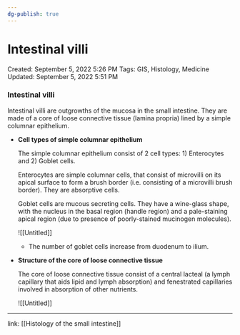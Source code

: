 ```yaml
---
dg-publish: true
---
```


# Intestinal villi

Created: September 5, 2022 5:26 PM
Tags: GIS, Histology, Medicine
Updated: September 5, 2022 5:51 PM

### Intestinal villi

Intestinal villi are outgrowths of the mucosa in the small intestine. They are made of a core of loose connective tissue (lamina propria) lined by a simple columnar epithelium.

- **Cell types of simple columnar epithelium**
    
    The simple columnar epithelium consist of 2 cell types: 1) Enterocytes and 2) Goblet cells.
    
    Enterocytes are simple columnar cells, that consist of microvilli on its apical surface to form a brush border (i.e. consisting of a microvilli brush border). They are absorptive cells.
    
    Goblet cells are mucous secreting cells. They have a wine-glass shape, with the nucleus in the basal region (handle region) and a pale-staining apical region (due to presence of poorly-stained mucinogen molecules).
    
    ![[Untitled]]
    
    - The number of goblet cells increase from duodenum to ilium.
- **Structure of the core of loose connective tissue**
    
    The core of loose connective tissue consist of a central lacteal (a lymph capillary that aids lipid and lymph absorption) and fenestrated capillaries involved in absorption of other nutrients.
    
    ![[Untitled]]
    

---

link: [[Histology of the small intestine]]